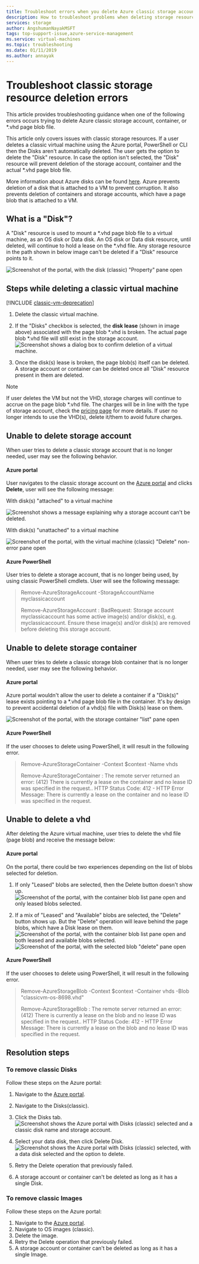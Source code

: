 ```yaml
---
title: Troubleshoot errors when you delete Azure classic storage accounts, containers, or VHDs | Microsoft Docs
description: How to troubleshoot problems when deleting storage resources containing attached VHDs.
services: storage
author: AngshumanNayakMSFT
tags: top-support-issue,azure-service-management
ms.service: virtual-machines
ms.topic: troubleshooting
ms.date: 01/11/2019
ms.author: annayak
---
```

# Troubleshoot classic storage resource deletion errors
This article provides troubleshooting guidance when one of the following errors occurs trying to delete Azure classic storage account, container, or *.vhd page blob file. 


This article only covers issues with classic storage resources. If a user deletes a classic virtual machine using the Azure portal, PowerShell or CLI then the Disks aren't automatically deleted. The user gets the option to delete the "Disk" resource. In case the option isn't selected, the "Disk" resource will prevent deletion of the storage account, container and the actual *.vhd page blob file.

More information about Azure disks can be found [here](/azure/virtual-machines/managed-disks-overview). Azure prevents deletion of a disk that is attached to a VM to prevent corruption. It also prevents deletion of containers and storage accounts, which have a page blob that is attached to a VM. 

## What is a "Disk"?
A "Disk" resource is used to mount a *.vhd page blob file to a virtual machine, as an OS disk or Data disk. An OS disk or Data disk resource, until deleted, will continue to hold a lease on the *.vhd file. Any storage resource in the path shown in below image can't be deleted if a "Disk" resource points to it.

![Screenshot of the portal, with the disk (classic) "Property" pane open](./media/storage-classic-cannot-delete-storage-account-container-vhd/Disk_Lease_Illustration.jpg) 


## Steps while deleting a classic virtual machine 

[!INCLUDE [classic-vm-deprecation](../../includes/classic-vm-deprecation.md)]


1. Delete the classic virtual machine.
2. If the "Disks" checkbox is selected, the **disk lease** (shown in image above) associated with the page blob *.vhd is broken. The actual page blob *.vhd file will still exist in the storage account.
![Screenshot shows a dialog box to confirm deletion of a virtual machine.](./media/storage-classic-cannot-delete-storage-account-container-vhd/steps_while_deleting_classic_vm.jpg) 

3. Once the disk(s) lease is broken, the page blob(s) itself can be deleted. A storage account or container can be deleted once all "Disk" resource present in them are deleted.

>[!NOTE] 
>If user deletes the VM but not the VHD, storage charges will continue to accrue on the page blob *.vhd  file. The charges will be in line with the type of storage account, check the [pricing page](https://azure.microsoft.com/pricing/details/storage/) for more details. If user no longer intends to use the VHD(s), delete it/them to avoid future charges. 

## Unable to delete storage account 

When user tries to delete a classic storage account that is no longer needed, user may see the following behavior.

#### Azure portal 
User navigates to the classic storage account on the [Azure portal](https://portal.azure.com) and clicks **Delete**, user will see the following message: 

With disk(s) "attached" to a virtual machine

![Screenshot shows a message explaining why a storage account can't be deleted.](./media/storage-classic-cannot-delete-storage-account-container-vhd/unable_to_delete_storage_account_disks_attached_portal.jpg) 


With disk(s) "unattached" to a virtual machine

![Screenshot of the portal, with the virtual machine (classic) "Delete" non-error pane open](./media/storage-classic-cannot-delete-storage-account-container-vhd/unable_to_delete_storage_account_disks_unattached_portal.jpg)


#### Azure PowerShell
User tries to delete a storage account, that is no longer being used, by using classic PowerShell cmdlets. User will see the following message:

> Remove-AzureStorageAccount -StorageAccountName myclassicaccount
>
> Remove-AzureStorageAccount : BadRequest: Storage account myclassicaccount has some active image(s) and/or disk(s), e.g. myclassicaccount. Ensure these image(s) and/or disk(s) are removed before deleting this storage account.

## Unable to delete storage container

When user tries to delete a classic storage blob container that is no longer needed, user may see the following behavior.

#### Azure portal 
Azure portal wouldn't allow the user to delete a container if a "Disk(s)" lease exists pointing to a *.vhd page blob file in the container. It's by design to prevent accidental deletion of a vhd(s) file with Disk(s) lease on them. 

![Screenshot of the portal, with the storage container "list" pane open](./media/storage-classic-cannot-delete-storage-account-container-vhd/unable_to_delete_container_portal.jpg)


#### Azure PowerShell
If the user chooses to delete using PowerShell, it will result in the following error. 

> Remove-AzureStorageContainer -Context $context -Name vhds
>
> Remove-AzureStorageContainer : The remote server returned an error: (412) There is currently a lease on the container and no lease ID was specified in the request.. HTTP Status Code: 412 - HTTP Error Message: There is currently a lease on the container and no lease ID was specified in the request.

## Unable to delete a vhd 

After deleting the Azure virtual machine, user tries to delete the vhd file (page blob) and receive the message below:

#### Azure portal 
On the portal, there could be two experiences depending on the list of blobs selected for deletion.

1. If only "Leased" blobs are selected, then the Delete button doesn't show up.
![Screenshot of the portal, with the container blob list pane open and only leased blobs selected.](./media/storage-classic-cannot-delete-storage-account-container-vhd/unable_to_delete_vhd_leased_portal.jpg)


2. If a mix of "Leased" and "Available" blobs are selected, the "Delete" button shows up. But the "Delete" operation will leave behind the page blobs, which have a Disk lease on them. 
![Screenshot of the portal, with the container blob list pane open and both leased and available blobs selected.](./media/storage-classic-cannot-delete-storage-account-container-vhd/unable_to_delete_vhd_leased_and_unleased_portal_1.jpg)
![Screenshot of the portal, with the selected blob "delete" pane open](./media/storage-classic-cannot-delete-storage-account-container-vhd/unable_to_delete_vhd_leased_and_unleased_portal_2.jpg)

#### Azure PowerShell 
If the user chooses to delete using PowerShell, it will result in the following error. 

> Remove-AzureStorageBlob -Context $context -Container vhds -Blob "classicvm-os-8698.vhd"
>
> Remove-AzureStorageBlob : The remote server returned an error: (412) There is currently a lease on the blob and no lease ID was specified in the request.. HTTP Status Code: 412 - HTTP Error Message: There is currently a lease on the blob and no lease ID was specified in the request.


## Resolution steps

### To remove classic Disks
Follow these steps on the Azure portal:
1.    Navigate to the [Azure portal](https://portal.azure.com).
2.    Navigate to the Disks(classic). 
3.    Click the Disks tab.
 ![Screenshot shows the Azure portal with Disks (classic) selected and a classic disk name and storage account.](./media/storage-classic-cannot-delete-storage-account-container-vhd/resolution_click_disks_tab.jpg)
 
4.    Select your data disk, then click Delete Disk.
 ![Screenshot shows the Azure portal with Disks (classic) selected, with a data disk selected and the option to delete.](./media/storage-classic-cannot-delete-storage-account-container-vhd/resolution_click_delete_disk.jpg)
 
5.    Retry the Delete operation that previously failed.
6.    A storage account or container can't be deleted as long as it has a single Disk.

### To remove classic Images   
Follow these steps on the Azure portal:
1.    Navigate to the [Azure portal](https://portal.azure.com).
2.    Navigate to OS images (classic).
3.    Delete the image.
4.    Retry the Delete operation that previously failed.
5.    A storage account or container can't be deleted as long as it has a single Image.
